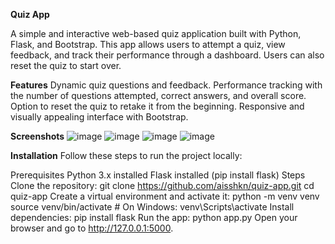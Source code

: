 **Quiz App**

A simple and interactive web-based quiz application built with Python, Flask, and Bootstrap. This app allows users to attempt a quiz, view feedback, and track their performance through a dashboard. Users can also reset the quiz to start over.

**Features**
Dynamic quiz questions and feedback.
Performance tracking with the number of questions attempted, correct answers, and overall score.
Option to reset the quiz to retake it from the beginning.
Responsive and visually appealing interface with Bootstrap.

**Screenshots**
![image](https://github.com/user-attachments/assets/ec6d5827-cd17-4133-943d-95f693998df7)
![image](https://github.com/user-attachments/assets/9419e056-fe08-4953-b492-1e609a431ec9)
![image](https://github.com/user-attachments/assets/96d95121-3001-46ab-94e8-8fa8aea8fc95)
![image](https://github.com/user-attachments/assets/79a56ed9-c0b8-4359-b9e4-2c4b8d6a0db1)

**Installation**
Follow these steps to run the project locally:

Prerequisites
Python 3.x installed
Flask installed (pip install flask)
Steps
Clone the repository:
git clone https://github.com/aisshkn/quiz-app.git
cd quiz-app
Create a virtual environment and activate it:
python -m venv venv
source venv/bin/activate  # On Windows: venv\Scripts\activate
Install dependencies:
pip install flask
Run the app:
python app.py
Open your browser and go to http://127.0.0.1:5000.

